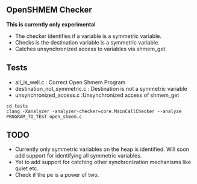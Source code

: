 ## OpenSHMEM Checker

**This is currently only experimental**

- The checker identifies if a variable is a symmetric variable.
- Checks is the destination variable is a symmetric variable.
- Catches unsynchronized access to variables via shmem_get.

## Tests

- all_is_well.c : Correct Open Shmem Program
- destination_not_symmetric.c : Destination is not a symmetric variable
- unsynchronized_access.c :Unsynchronized access of shmem_get

```
cd tests
clang -Xanalyzer -analyzer-checker=core.MainCallChecker --analyze PROGRAM_TO_TEST open_shmem.c
```

## TODO

- Currently only symmetric variables on the heap is identified. Will soon add support for identifying all symmetric variables.
- Yet to add support for catching other synchronization mechanisms like quiet etc.
- Check if the pe is a power of two.
